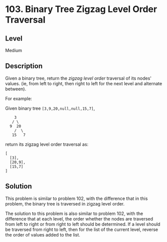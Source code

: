# 103. Binary Tree Zigzag Level Order Traversal
## Level
Medium

## Description
Given a binary tree, return the *zigzag level order* traversal of its nodes' values. (ie, from left to right, then right to left for the next level and alternate between).

For example:

Given binary tree `[3,9,20,null,null,15,7]`,
```
    3
   / \
  9  20
    /  \
   15   7
```
return its zigzag level order traversal as:
```
[
  [3],
  [20,9],
  [15,7]
]
```

## Solution
This problem is similar to problem 102, with the difference that in this problem, the binary tree is traversed in zigzag level order.

The solution to this problem is also similar to problem 102, with the difference that at each level, the order whether the nodes are traversed from left to right or from right to left should be determined. If a level should be traversed from right to left, then for the list of the current level, reverse the order of values added to the list.
